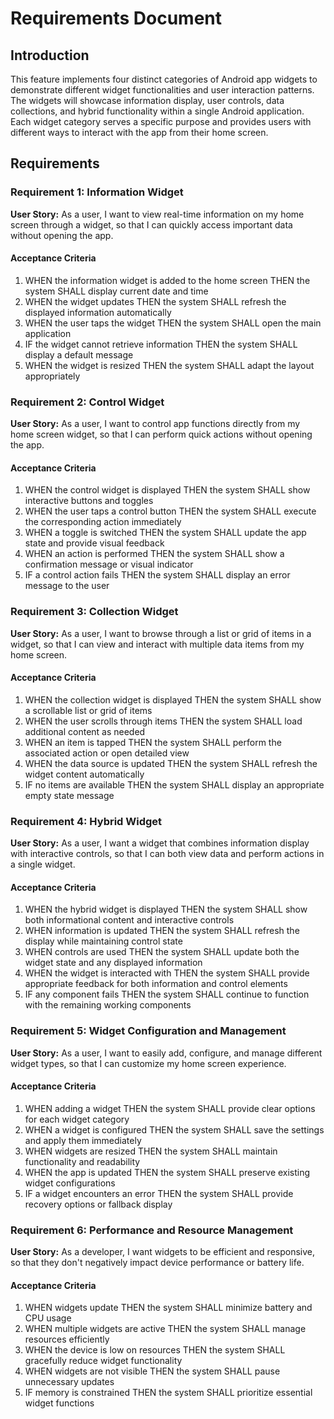 # Requirements Document

## Introduction

This feature implements four distinct categories of Android app widgets to demonstrate different widget functionalities and user interaction patterns. The widgets will showcase information display, user controls, data collections, and hybrid functionality within a single Android application. Each widget category serves a specific purpose and provides users with different ways to interact with the app from their home screen.

## Requirements

### Requirement 1: Information Widget

**User Story:** As a user, I want to view real-time information on my home screen through a widget, so that I can quickly access important data without opening the app.

#### Acceptance Criteria

1. WHEN the information widget is added to the home screen THEN the system SHALL display current date and time
2. WHEN the widget updates THEN the system SHALL refresh the displayed information automatically
3. WHEN the user taps the widget THEN the system SHALL open the main application
4. IF the widget cannot retrieve information THEN the system SHALL display a default message
5. WHEN the widget is resized THEN the system SHALL adapt the layout appropriately

### Requirement 2: Control Widget

**User Story:** As a user, I want to control app functions directly from my home screen widget, so that I can perform quick actions without opening the app.

#### Acceptance Criteria

1. WHEN the control widget is displayed THEN the system SHALL show interactive buttons and toggles
2. WHEN the user taps a control button THEN the system SHALL execute the corresponding action immediately
3. WHEN a toggle is switched THEN the system SHALL update the app state and provide visual feedback
4. WHEN an action is performed THEN the system SHALL show a confirmation message or visual indicator
5. IF a control action fails THEN the system SHALL display an error message to the user

### Requirement 3: Collection Widget

**User Story:** As a user, I want to browse through a list or grid of items in a widget, so that I can view and interact with multiple data items from my home screen.

#### Acceptance Criteria

1. WHEN the collection widget is displayed THEN the system SHALL show a scrollable list or grid of items
2. WHEN the user scrolls through items THEN the system SHALL load additional content as needed
3. WHEN an item is tapped THEN the system SHALL perform the associated action or open detailed view
4. WHEN the data source is updated THEN the system SHALL refresh the widget content automatically
5. IF no items are available THEN the system SHALL display an appropriate empty state message

### Requirement 4: Hybrid Widget

**User Story:** As a user, I want a widget that combines information display with interactive controls, so that I can both view data and perform actions in a single widget.

#### Acceptance Criteria

1. WHEN the hybrid widget is displayed THEN the system SHALL show both informational content and interactive controls
2. WHEN information is updated THEN the system SHALL refresh the display while maintaining control state
3. WHEN controls are used THEN the system SHALL update both the widget state and any displayed information
4. WHEN the widget is interacted with THEN the system SHALL provide appropriate feedback for both information and control elements
5. IF any component fails THEN the system SHALL continue to function with the remaining working components

### Requirement 5: Widget Configuration and Management

**User Story:** As a user, I want to easily add, configure, and manage different widget types, so that I can customize my home screen experience.

#### Acceptance Criteria

1. WHEN adding a widget THEN the system SHALL provide clear options for each widget category
2. WHEN a widget is configured THEN the system SHALL save the settings and apply them immediately
3. WHEN widgets are resized THEN the system SHALL maintain functionality and readability
4. WHEN the app is updated THEN the system SHALL preserve existing widget configurations
5. IF a widget encounters an error THEN the system SHALL provide recovery options or fallback display

### Requirement 6: Performance and Resource Management

**User Story:** As a developer, I want widgets to be efficient and responsive, so that they don't negatively impact device performance or battery life.

#### Acceptance Criteria

1. WHEN widgets update THEN the system SHALL minimize battery and CPU usage
2. WHEN multiple widgets are active THEN the system SHALL manage resources efficiently
3. WHEN the device is low on resources THEN the system SHALL gracefully reduce widget functionality
4. WHEN widgets are not visible THEN the system SHALL pause unnecessary updates
5. IF memory is constrained THEN the system SHALL prioritize essential widget functions